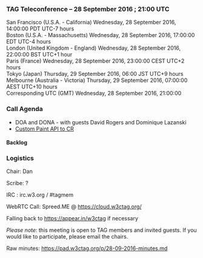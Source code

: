 ### TAG Teleconference – 28 September 2016 ; 21:00 UTC

San Francisco (U.S.A. - California)	Wednesday, 28 September 2016, 14:00:00	PDT	UTC-7 hours  
Boston (U.S.A. - Massachusetts)	Wednesday, 28 September 2016, 17:00:00	EDT	UTC-4 hours  
London (United Kingdom - England)	Wednesday, 28 September 2016, 22:00:00	BST	UTC+1 hour  
Paris (France)	Wednesday, 28 September 2016, 23:00:00	CEST	UTC+2 hours  
Tokyo (Japan)	Thursday, 29 September 2016, 06:00	JST	UTC+9 hours  
Melbourne (Australia - Victoria)	Thursday, 29 September 2016, 07:00:00	AEST	UTC+10 hours  
Corresponding UTC (GMT)	Wednesday, 28 September 2016, 21:00:00	 

### Call Agenda

* DOA and DONA - with guests David Rogers and Dominique Lazanski  
* [Custom Paint API to CR](https://drafts.css-houdini.org/css-paint-api/)


#### Backlog

### Logistics

Chair: Dan

Scribe: ?

IRC : irc.w3.org / #tagmem

WebRTC Call: Spreed.ME @ https://cloud.w3ctag.org/

Falling back to https://appear.in/w3ctag if necessary

*Please note*: this meeting is open to TAG members and invited guests. If you would like to participate, please email the chairs.

Raw minutes: https://pad.w3ctag.org/p/28-09-2016-minutes.md
